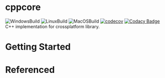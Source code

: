 # cppcore 
![WindowsBuild](https://github.com/raeperd/cppcore/workflows/WindowsBuild/badge.svg)
![LinuxBuild](https://github.com/raeperd/cppcore/workflows/LinuxBuild/badge.svg)
![MacOSBuild](https://github.com/raeperd/cppcore/workflows/MacOSBuild/badge.svg)
[![codecov](https://codecov.io/gh/raeperd/cppcore/branch/develop/graph/badge.svg)](https://codecov.io/gh/raeperd/cppcore)
[![Codacy Badge](https://api.codacy.com/project/badge/Grade/e37a98dd1da649c0ae9532266b88de2c)](https://www.codacy.com/manual/becuzz/cppcore?utm_source=github.com&amp;utm_medium=referral&amp;utm_content=raeperd/cppcore&amp;utm_campaign=Badge_Grade)  
C++ implementation for crossplatform library.

# Getting Started

# Referenced